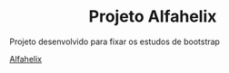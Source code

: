 <h1 align="center">Projeto Alfahelix</h1>
<p align="justify">Projeto desenvolvido para fixar os estudos de bootstrap</p>

<a href="https://lulinux21.github.io/Site-Alfahelix/" target="_blank">Alfahelix</a>

